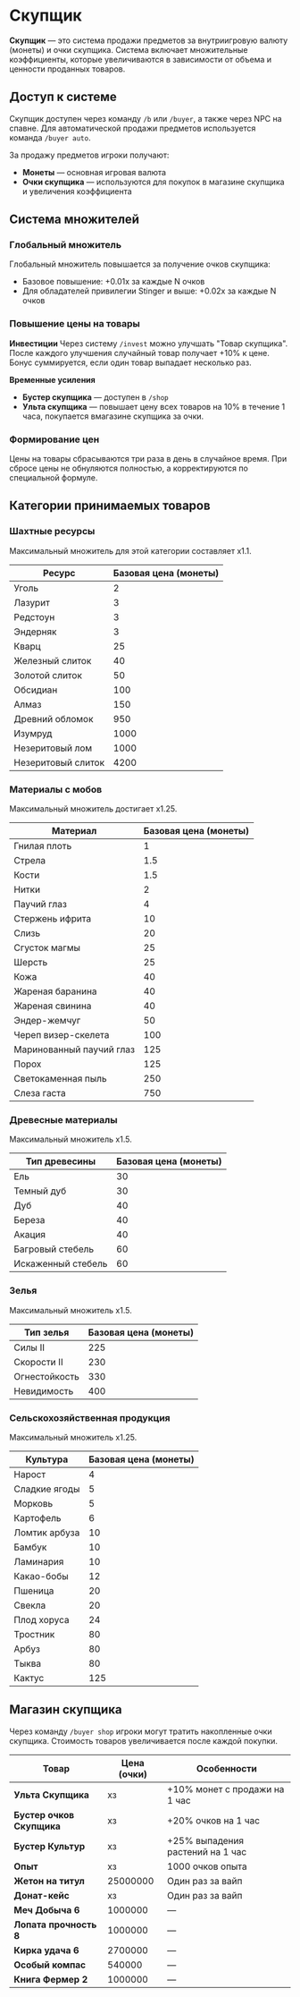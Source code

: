 # Скупщик

**Скупщик** — это система продажи предметов за внутриигровую валюту (монеты) и очки скупщика. Система включает множительные коэффициенты, которые увеличиваются в зависимости от объема и ценности проданных товаров.

## Доступ к системе

Скупщик доступен через команду `/b` или `/buyer`, а также через NPC на спавне. Для автоматической продажи предметов используется команда `/buyer auto`.

За продажу предметов игроки получают:
- **Монеты** — основная игровая валюта
- **Очки скупщика** — используются для покупок в магазине скупщика и увеличения коэффициента

## Система множителей

### Глобальный множитель
Глобальный множитель повышается за получение очков скупщика:
- Базовое повышение: +0.01x за каждые N очков
- Для обладателей привилегии Stinger и выше: +0.02x за каждые N очков

### Повышение цены на товары

**Инвестиции**
Через систему `/invest` можно улучшать "Товар скупщика". После каждого улучшения случайный товар получает +10% к цене. Бонус суммируется, если один товар выпадает несколько раз.

**Временные усиления**
- **Бустер скупщика** — доступен в `/shop`
- **Ульта скупщика** — повышает цену всех товаров на 10% в течение 1 часа, покупается вмагазине скупщика за очки.

### Формирование цен
Цены на товары сбрасываются три раза в день в случайное время. При сбросе цены не обнуляются полностью, а корректируются по специальной формуле.

## Категории принимаемых товаров

### Шахтные ресурсы
Максимальный множитель для этой категории составляет x1.1.

| Ресурс | Базовая цена (монеты) |
|--------|----------------------|
| Уголь | <!-- wiki[buyer-coal-price] -->2<!-- /wiki --> |
| Лазурит | <!-- wiki[buyer-lapis-price] -->3<!-- /wiki --> |
| Редстоун | <!-- wiki[buyer-redstone-price] -->3<!-- /wiki --> |
| Эндерняк | <!-- wiki[buyer-endstone-price] -->3<!-- /wiki --> |
| Кварц | <!-- wiki[buyer-quartz-price] -->25<!-- /wiki --> |
| Железный слиток | <!-- wiki[buyer-iron-price] -->40<!-- /wiki --> |
| Золотой слиток | <!-- wiki[buyer-gold-price] -->50<!-- /wiki --> |
| Обсидиан | <!-- wiki[buyer-obsidian-price] -->100<!-- /wiki --> |
| Алмаз | <!-- wiki[buyer-diamond-price] -->150<!-- /wiki --> |
| Древний обломок | <!-- wiki[buyer-ancient-debris-price] -->950<!-- /wiki --> |
| Изумруд | <!-- wiki[buyer-emerald-price] -->1000<!-- /wiki --> |
| Незеритовый лом | <!-- wiki[buyer-netherite-scrap-price] -->1000<!-- /wiki --> |
| Незеритовый слиток | <!-- wiki[buyer-netherite-ingot-price] -->4200<!-- /wiki --> |

### Материалы с мобов
Максимальный множитель достигает x1.25.

| Материал | Базовая цена (монеты) |
|----------|----------------------|
| Гнилая плоть | <!-- wiki[buyer-rotten-flesh-price] -->1<!-- /wiki --> |
| Стрела | <!-- wiki[buyer-arrow-price] -->1.5<!-- /wiki --> |
| Кости | <!-- wiki[buyer-bone-price] -->1.5<!-- /wiki --> |
| Нитки | <!-- wiki[buyer-string-price] -->2<!-- /wiki --> |
| Паучий глаз | <!-- wiki[buyer-spider-eye-price] -->4<!-- /wiki --> |
| Стержень ифрита | <!-- wiki[buyer-blaze-rod-price] -->10<!-- /wiki --> |
| Слизь | <!-- wiki[buyer-slime-ball-price] -->20<!-- /wiki --> |
| Сгусток магмы | <!-- wiki[buyer-magma-cream-price] -->25<!-- /wiki --> |
| Шерсть | <!-- wiki[buyer-wool-price] -->25<!-- /wiki --> |
| Кожа | <!-- wiki[buyer-leather-price] -->40<!-- /wiki --> |
| Жареная баранина | <!-- wiki[buyer-cooked-mutton-price] -->40<!-- /wiki --> |
| Жареная свинина | <!-- wiki[buyer-cooked-porkchop-price] -->40<!-- /wiki --> |
| Эндер-жемчуг | <!-- wiki[buyer-ender-pearl-price] -->50<!-- /wiki --> |
| Череп визер-скелета | <!-- wiki[buyer-wither-skull-price] -->100<!-- /wiki --> |
| Маринованный паучий глаз | <!-- wiki[buyer-fermented-spider-eye-price] -->125<!-- /wiki --> |
| Порох | <!-- wiki[buyer-gunpowder-price] -->125<!-- /wiki --> |
| Светокаменная пыль | <!-- wiki[buyer-glowstone-dust-price] -->250<!-- /wiki --> |
| Слеза гаста | <!-- wiki[buyer-ghast-tear-price] -->750<!-- /wiki --> |

### Древесные материалы
Максимальный множитель x1.5.

| Тип древесины | Базовая цена (монеты) |
|---------------|----------------------|
| Ель | <!-- wiki[buyer-spruce-price] -->30<!-- /wiki --> |
| Темный дуб | <!-- wiki[buyer-dark-oak-price] -->30<!-- /wiki --> |
| Дуб | <!-- wiki[buyer-oak-price] -->40<!-- /wiki --> |
| Береза | <!-- wiki[buyer-birch-price] -->40<!-- /wiki --> |
| Акация | <!-- wiki[buyer-acacia-price] -->40<!-- /wiki --> |
| Багровый стебель | <!-- wiki[buyer-crimson-stem-price] -->60<!-- /wiki --> |
| Искаженный стебель | <!-- wiki[buyer-warped-stem-price] -->60<!-- /wiki --> |

### Зелья
Максимальный множитель x1.5.

| Тип зелья | Базовая цена (монеты) |
|-----------|----------------------|
| Силы II | <!-- wiki[buyer-strength-potion-price] -->225<!-- /wiki --> |
| Скорости II | <!-- wiki[buyer-speed-potion-price] -->230<!-- /wiki --> |
| Огнестойкость | <!-- wiki[buyer-fire-resistance-potion-price] -->330<!-- /wiki --> |
| Невидимость | <!-- wiki[buyer-invisibility-potion-price] -->400<!-- /wiki --> |

### Сельскохозяйственная продукция
Максимальный множитель x1.25.

| Культура | Базовая цена (монеты) |
|----------|----------------------|
| Нарост | <!-- wiki[buyer-nether-wart-price] -->4<!-- /wiki --> |
| Сладкие ягоды | <!-- wiki[buyer-sweet-berries-price] -->5<!-- /wiki --> |
| Морковь | <!-- wiki[buyer-carrot-price] -->5<!-- /wiki --> |
| Картофель | <!-- wiki[buyer-potato-price] -->6<!-- /wiki --> |
| Ломтик арбуза | <!-- wiki[buyer-melon-slice-price] -->10<!-- /wiki --> |
| Бамбук | <!-- wiki[buyer-bamboo-price] -->10<!-- /wiki --> |
| Ламинария | <!-- wiki[buyer-kelp-price] -->10<!-- /wiki --> |
| Какао-бобы | <!-- wiki[buyer-cocoa-beans-price] -->12<!-- /wiki --> |
| Пшеница | <!-- wiki[buyer-wheat-price] -->20<!-- /wiki --> |
| Свекла | <!-- wiki[buyer-beetroot-price] -->20<!-- /wiki --> |
| Плод хоруса | <!-- wiki[buyer-chorus-fruit-price] -->24<!-- /wiki --> |
| Тростник | <!-- wiki[buyer-sugar-cane-price] -->80<!-- /wiki --> |
| Арбуз | <!-- wiki[buyer-melon-price] -->80<!-- /wiki --> |
| Тыква | <!-- wiki[buyer-pumpkin-price] -->80<!-- /wiki --> |
| Кактус | <!-- wiki[buyer-cactus-price] -->125<!-- /wiki --> |

## Магазин скупщика

Через команду `/buyer shop` игроки могут тратить накопленные очки скупщика. Стоимость товаров увеличивается после каждой покупки.

| Товар | Цена (очки) | Особенности |
|-------|-------------|-------------|
| **Ульта Скупщика** | хз | +10% монет с продажи на 1 час |
| **Бустер очков Скупщика** | хз | +20% очков на 1 час |
| **Бустер Культур** | хз | +25% выпадения растений на 1 час |
| **Опыт** | хз | 1000 очков опыта |
| **Жетон на титул** | 25000000 | Один раз за вайп |
| **Донат-кейс** | хз | Один раз за вайп |
| **Меч Добыча 6** | 1000000 | — |
| **Лопата прочность 8** | 1000000 | — |
| **Кирка удача 6** | 2700000 | — |
| **Особый компас** | 540000 | — |
| **Книга Фермер 2** | 1000000 | — |
